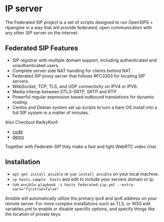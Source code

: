 IP server
====================

The Federated SIP project is a set of scripts designed to run OpenSIPS + rtpengine in a way that will provide federated, open communication with any other SIP server on the internet.

Federated SIP Features
----------------------

- SIP registrar with multiple domain support, including authenticated and unauthenticated users.
- Complete server side NAT handling for clients behind NAT.
- Federated SIP proxy server that follows RFC3263 for locating SIP servers.
- WebSocket, TCP, TLS, and UDP connectivity on IPV4 or IPV6.
- Media interop between DTLS-SRTP, SRTP and RTP
- Powerful regular expression based outbound translations for dynamic routing.
- Centos and Debian system set up scripts to turn a bare OS install into a full SIP system in a matter of minutes.

Also Checkout KwikyKonf:

- [code](https://github.com/etamme/kwickykonf)
- [demo](http://video.uphreak.com/#github)

Together with Federate-SIP they make a fast and light WebRTC video chat.

Installation
----------------------

- ```apt-get install ansible``` or ```yum install ansible``` on your local machine.
- ```cp hosts.sample  hosts``` and edit to include your servers domain or ip.
- run ```ansible-playbook -i hosts federated-sip.yml --extra-vars="firstrun=false"```

Ansible will automatically utilize the primary ipv4 and ipv6 address on your remote server.  For more complex installations such as TLS, or WSS edit variables.yml to enable or disable specific options, and specify things like the location of private keys.

